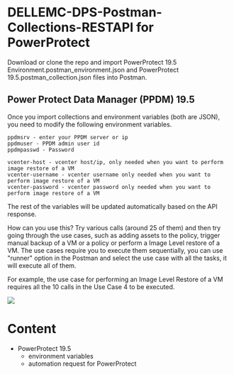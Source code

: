 # DELLEMC-DPS-Postman-Collections-RESTAPI for PowerProtect
Download or clone the repo and import PowerProtect 19.5 Environment.postman_environment.json and PowerProtect 19.5.postman_collection.json files into Postman.

## Power Protect Data Manager (PPDM) 19.5
Once you import collections and environment variables (both are JSON), you need to modify the following environment variables.

```
ppdmsrv - enter your PPDM server or ip
ppdmuser - PPDM admin user id
ppdmpasswd - Password

vcenter-host - vcenter host/ip, only needed when you want to perform image restore of a VM
vcenter-username - vcenter username only needed when you want to perform image restore of a VM
vcenter-password - vcenter password only needed when you want to perform image restore of a VM
```

The rest of the variables will be updated automatically based on the API response.

How can you use this?
Try various calls (around 25 of them) and then try going through the use cases, such as adding assets to the policy, trigger manual backup of a VM or a policy or perform a Image Level restore of a VM.
The use cases require you to execute them sequentially, you can use "runner" option in the Postman and select the use case with all the tasks, it will execute all of them.

For example, the use case for performing an Image Level Restore of a VM requires all the 10 calls in the Use Case 4 to be executed.

![](images/ppdm.PNG)

# Content
* PowerProtect 19.5
    * environment variables
    * automation request for PowerProtect
